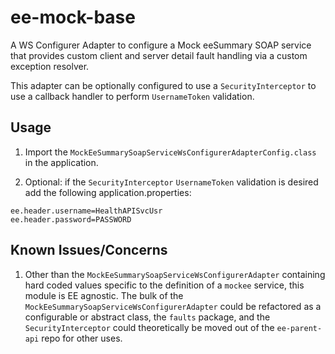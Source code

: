 # ee-mock-base

 A WS Configurer Adapter to configure a Mock eeSummary SOAP service that provides custom client and server detail fault handling via a custom exception resolver.

 This adapter can be optionally configured to use a `SecurityInterceptor` to use a callback handler to perform `UsernameToken` validation.

## Usage

1. Import the `MockEeSummarySoapServiceWsConfigurerAdapterConfig.class` in the application.

2. Optional: if the `SecurityInterceptor` `UsernameToken` validation is desired add the following application.properties:

```
ee.header.username=HealthAPISvcUsr
ee.header.password=PASSWORD
```

## Known Issues/Concerns

1. Other than the `MockEeSummarySoapServiceWsConfigurerAdapter` containing hard coded values specific to the definition of a `mockee` service, this module is EE agnostic.  The bulk of the `MockEeSummarySoapServiceWsConfigurerAdapter` could be refactored as a configurable or abstract class, the `faults` package, and the `SecurityInterceptor` could theoretically be moved out of the `ee-parent-api` repo for other uses.
